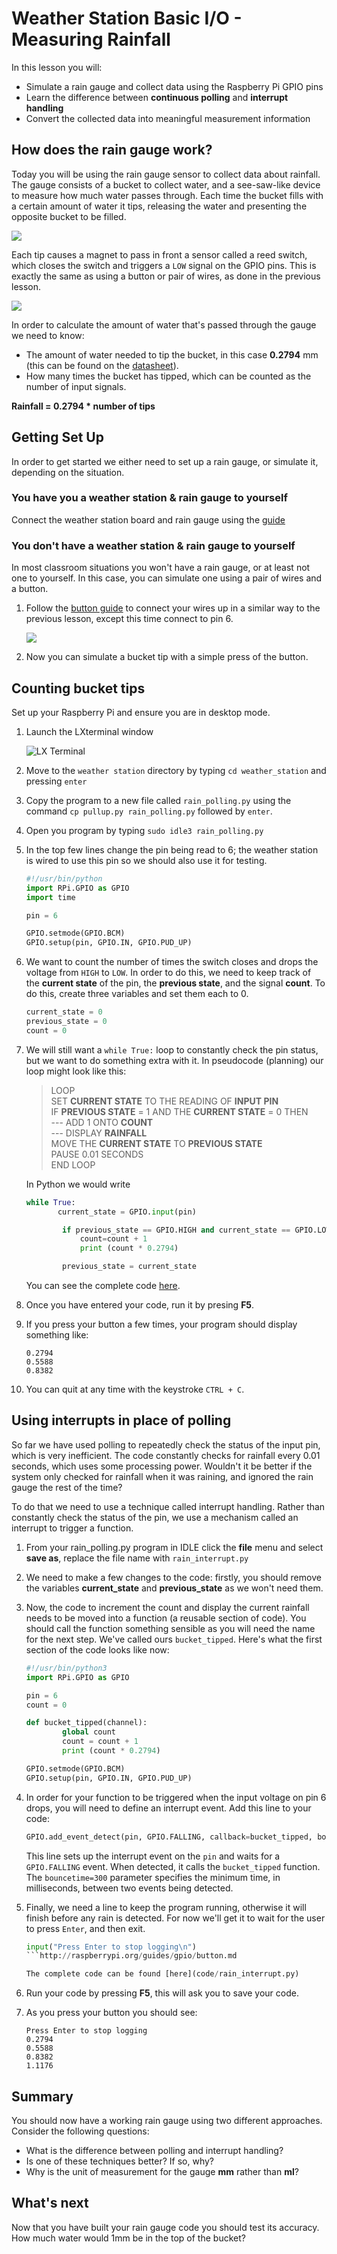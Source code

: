 # Weather Station Basic I/O - Measuring Rainfall

In this lesson you will:

- Simulate a rain gauge and collect data using the Raspberry Pi GPIO pins
- Learn the difference between **continuous polling** and **interrupt handling**
- Convert the collected data into meaningful measurement information

## How does the rain gauge work?

Today you will be using the rain gauge sensor to collect data about rainfall. The gauge consists of a bucket to collect water, and a see-saw-like device to measure how much water passes through. Each time the bucket fills with a certain amount of water it tips, releasing the water and presenting the opposite bucket to be filled.

  ![](images/rain_gauge_both.jpg)

Each tip causes a magnet to pass in front a sensor called a reed switch, which closes the switch and triggers a `LOW` signal on the GPIO pins. This is exactly the same as using a button or pair of wires, as done in the previous lesson.

  ![](images/reed_switch.jpg)

In order to calculate the amount of water that's passed through the gauge we need to know:

  - The amount of water needed to tip the bucket, in this case **0.2794** mm (this can be found on the [datasheet](https://www.argentdata.com/files/80422_datasheet.pdf)).
  - How many times the bucket has tipped, which can be counted as the number of input signals.

  **Rainfall = 0.2794 * number of tips**

## Getting Set Up

In order to get started we either need to set up a rain gauge, or simulate it, depending on the situation.

### You have you a weather station & rain gauge to yourself

Connect the weather station board and rain gauge using the [guide](guides/weather_station/rain_gauge.md)

### You don't have a weather station & rain gauge to yourself

In most classroom situations you won't have a rain gauge, or at least not one to yourself. In this case, you can simulate one using a pair of wires and a button.

1. Follow the [button guide](guides/GPIO/connecting-button.md) to connect your wires up in a similar way to the previous lesson, except this time connect to pin 6.

	![](images/gpio-setup.png)

1. Now you can simulate a bucket tip with a simple press of the button.

## Counting bucket tips

Set up your Raspberry Pi and ensure you are in desktop mode.

1. Launch the LXterminal window

	![LX Terminal](images/lxterminal.png)

1. Move to the `weather station` directory by typing `cd weather_station` and pressing `enter`

1. Copy the program to a new file called `rain_polling.py` using the command `cp pullup.py rain_polling.py` followed by `enter`.

1. Open you program by typing `sudo idle3 rain_polling.py`

1. In the top few lines change the pin being read to 6; the weather station is wired to use this pin so we should also use it for testing.

	 ```python
  	#!/usr/bin/python
  	import RPi.GPIO as GPIO
  	import time

  	pin = 6

  	GPIO.setmode(GPIO.BCM)
  	GPIO.setup(pin, GPIO.IN, GPIO.PUD_UP)
	 ```

1. We want to count the number of times the switch closes and drops the voltage from `HIGH` to `LOW`. In order to do this, we need to keep track of the **current state** of the pin, the **previous state**, and the signal **count**. To do this, create three variables and set them each to 0.

	```python
	current_state = 0
	previous_state = 0
	count = 0
	```

1. We will still want a `while True:` loop to constantly check the pin status, but we want to do something extra with it. In pseudocode (planning) our loop might look like this:


	> LOOP  
	> SET **CURRENT STATE** TO THE READING OF **INPUT PIN**  
	> IF **PREVIOUS STATE** = 1 AND THE **CURRENT STATE** = 0 THEN  
	> --- ADD 1 ONTO **COUNT**  
	> --- DISPLAY **RAINFALL**  
	> MOVE THE **CURRENT STATE** TO **PREVIOUS STATE**  
	> PAUSE 0.01 SECONDS  
	> END LOOP  


	In Python we would write

	```python
	while True:
	       current_state = GPIO.input(pin)

	        if previous_state == GPIO.HIGH and current_state == GPIO.LOW:
	            count=count + 1
	            print (count * 0.2794)

			previous_state = current_state
	```

	You can see the complete code [here](code/rain_polling.py).

1. Once you have entered your code, run it by presing **F5**.
1. If you press your button a few times, your program should display something like:

	```
	0.2794
	0.5588
	0.8382
	```

1. You can quit at any time with the keystroke `CTRL + C`.

## Using interrupts in place of polling

So far we have used polling to repeatedly check the status of the input pin, which is very inefficient. The code constantly checks for rainfall every 0.01 seconds, which uses some processing power. Wouldn't it be better if the system only checked for rainfall when it was raining, and ignored the rain gauge the rest of the time?

To do that we need to use a technique called interrupt handling. Rather than constantly check the status of the pin, we use a mechanism called an interrupt to trigger a function.

1. From your rain_polling.py program in IDLE click the **file** menu and select **save as**, replace the file name with `rain_interrupt.py`

1. We need to make a few changes to the code: firstly, you should remove the variables **current_state** and **previous_state** as we won't need them.

1. Now, the code to increment the count and display the current rainfall needs to be moved into a function (a reusable section of code). You should call the function something sensible as you will need the name for the next step. We've called ours `bucket_tipped`. Here's what the first section of the code looks like now:

	```python
	#!/usr/bin/python3
	import RPi.GPIO as GPIO

	pin = 6
	count = 0

	def bucket_tipped(channel):
    		global count
    		count = count + 1
    		print (count * 0.2794)

	GPIO.setmode(GPIO.BCM)
	GPIO.setup(pin, GPIO.IN, GPIO.PUD_UP)

	```

1. In order for your function to be triggered when the input voltage on pin 6 drops, you will need to define an interrupt event. Add this line to your code:

	```python
	GPIO.add_event_detect(pin, GPIO.FALLING, callback=bucket_tipped, bouncetime=300)
	```

	This line sets up the interrupt event on the `pin` and waits for a `GPIO.FALLING` event. When detected, it calls the 		`bucket_tipped` function. The `bouncetime=300` parameter specifies the minimum time, in milliseconds, between two 		events being detected.

1. Finally, we need a line to keep the program running, otherwise it will finish before any rain is detected. For now we'll get it to wait for the user to press `Enter`, and then exit.

	```python
	input("Press Enter to stop logging\n")
	```http://raspberrypi.org/guides/gpio/button.md

	The complete code can be found [here](code/rain_interrupt.py)

1. Run your code by pressing **F5**, this will ask you to save your code.
2. As you press your button you should see:

	```
	Press Enter to stop logging
	0.2794
	0.5588
	0.8382
	1.1176
	```
## Summary

You should now have a working rain gauge using two different approaches. Consider the following questions:
- What is the difference between polling and interrupt handling?	
- Is one of these techniques better? If so, why?
- Why is the unit of measurement for the gauge **mm** rather than **ml**?

## What's next

Now that you have built your rain gauge code you should test its accuracy. How much water would 1mm be in the top of the bucket?
